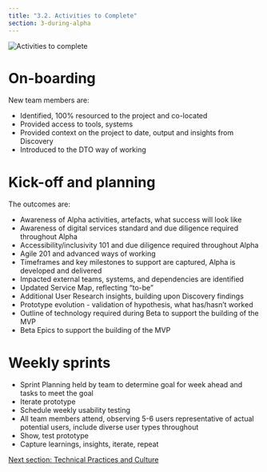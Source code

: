 ```yaml
---
title: "3.2. Activities to Complete"
section: 3-during-alpha
---
```

![Activities to complete](https://raw.githubusercontent.com/colugo/service-handbook/gh-pages/images/alpha/activities.jpg)

# On-boarding
New team members are:
 - Identified, 100% resourced to the project and co-located
 - Provided access to tools, systems
 - Provided context on the project to date, output and insights from Discovery
 - Introduced to the DTO way of working

# Kick-off and planning
The outcomes are:
 - Awareness of Alpha activities, artefacts, what success will look like
 - Awareness of digital services standard and due diligence required throughout Alpha
 - Accessibility/inclusivity 101 and due diligence required throughout Alpha
 - Agile 201 and advanced ways of working
 - Timeframes and key milestones to support are captured, Alpha is developed and delivered
 - Impacted external teams, systems, and dependencies are identified
 - Updated Service Map, reflecting “to-be”
 - Additional User Research insights, building upon Discovery findings
 - Prototype evolution - validation of hypothesis, what has/hasn’t worked
 - Outline of technology required during Beta to support the building of the MVP
 - Beta Epics to support the building of the MVP

# Weekly sprints
 - Sprint Planning held by team to determine goal for week ahead and tasks to meet the goal
 - Iterate prototype
 - Schedule weekly usability testing
 - All team members attend, observing 5-6 users representative of actual potential users, include diverse user types throughout
 - Show, test prototype
 - Capture learnings, insights, iterate, repeat

[Next section: Technical Practices and Culture](3-3-technical-practices.html)
